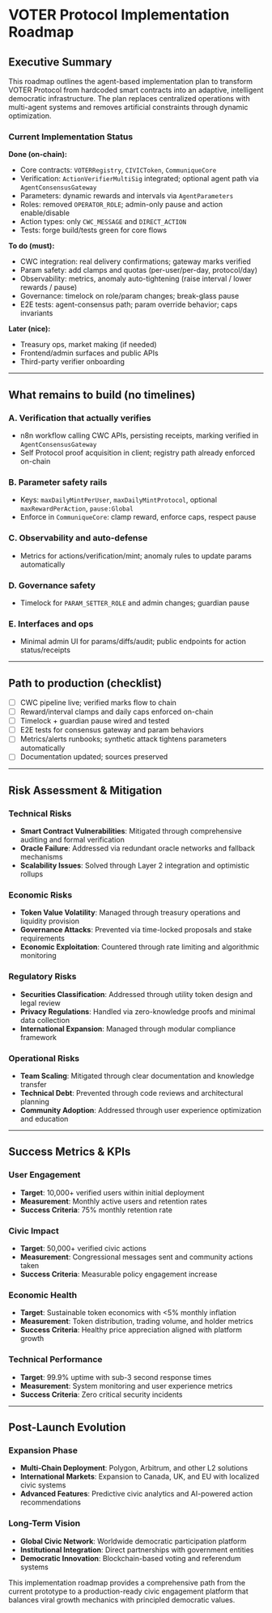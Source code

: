 # VOTER Protocol Implementation Roadmap

## Executive Summary
This roadmap outlines the agent-based implementation plan to transform VOTER Protocol from hardcoded smart contracts into an adaptive, intelligent democratic infrastructure. The plan replaces centralized operations with multi-agent systems and removes artificial constraints through dynamic optimization.

### Current Implementation Status

**Done (on-chain):**
- Core contracts: `VOTERRegistry`, `CIVICToken`, `CommuniqueCore`
- Verification: `ActionVerifierMultiSig` integrated; optional agent path via `AgentConsensusGateway`
- Parameters: dynamic rewards and intervals via `AgentParameters`
- Roles: removed `OPERATOR_ROLE`; admin-only pause and action enable/disable
- Action types: only `CWC_MESSAGE` and `DIRECT_ACTION`
- Tests: forge build/tests green for core flows

**To do (must):**
- CWC integration: real delivery confirmations; gateway marks verified
- Param safety: add clamps and quotas (per-user/per-day, protocol/day)
- Observability: metrics, anomaly auto-tightening (raise interval / lower rewards / pause)
- Governance: timelock on role/param changes; break-glass pause
- E2E tests: agent-consensus path; param override behavior; caps invariants

**Later (nice):**
- Treasury ops, market making (if needed)
- Frontend/admin surfaces and public APIs
- Third-party verifier onboarding

---

## What remains to build (no timelines)

### A. Verification that actually verifies
- n8n workflow calling CWC APIs, persisting receipts, marking verified in `AgentConsensusGateway`
- Self Protocol proof acquisition in client; registry path already enforced on-chain

### B. Parameter safety rails
- Keys: `maxDailyMintPerUser`, `maxDailyMintProtocol`, optional `maxRewardPerAction`, `pause:Global`
- Enforce in `CommuniqueCore`: clamp reward, enforce caps, respect pause

### C. Observability and auto-defense
- Metrics for actions/verification/mint; anomaly rules to update params automatically

### D. Governance safety
- Timelock for `PARAM_SETTER_ROLE` and admin changes; guardian pause

### E. Interfaces and ops
- Minimal admin UI for params/diffs/audit; public endpoints for action status/receipts

---

## Path to production (checklist)
- [ ] CWC pipeline live; verified marks flow to chain
- [ ] Reward/interval clamps and daily caps enforced on-chain
- [ ] Timelock + guardian pause wired and tested
- [ ] E2E tests for consensus gateway and param behaviors
- [ ] Metrics/alerts runbooks; synthetic attack tightens parameters automatically
- [ ] Documentation updated; sources preserved

---

## Risk Assessment & Mitigation

### Technical Risks
- **Smart Contract Vulnerabilities**: Mitigated through comprehensive auditing and formal verification
- **Oracle Failure**: Addressed via redundant oracle networks and fallback mechanisms
- **Scalability Issues**: Solved through Layer 2 integration and optimistic rollups

### Economic Risks
- **Token Value Volatility**: Managed through treasury operations and liquidity provision
- **Governance Attacks**: Prevented via time-locked proposals and stake requirements
- **Economic Exploitation**: Countered through rate limiting and algorithmic monitoring

### Regulatory Risks
- **Securities Classification**: Addressed through utility token design and legal review
- **Privacy Regulations**: Handled via zero-knowledge proofs and minimal data collection
- **International Expansion**: Managed through modular compliance framework

### Operational Risks
- **Team Scaling**: Mitigated through clear documentation and knowledge transfer
- **Technical Debt**: Prevented through code reviews and architectural planning
- **Community Adoption**: Addressed through user experience optimization and education

---

## Success Metrics & KPIs

### User Engagement
- **Target**: 10,000+ verified users within initial deployment
- **Measurement**: Monthly active users and retention rates
- **Success Criteria**: 75% monthly retention rate

### Civic Impact
- **Target**: 50,000+ verified civic actions
- **Measurement**: Congressional messages sent and community actions taken
- **Success Criteria**: Measurable policy engagement increase

### Economic Health
- **Target**: Sustainable token economics with <5% monthly inflation
- **Measurement**: Token distribution, trading volume, and holder metrics
- **Success Criteria**: Healthy price appreciation aligned with platform growth

### Technical Performance
- **Target**: 99.9% uptime with sub-3 second response times
- **Measurement**: System monitoring and user experience metrics
- **Success Criteria**: Zero critical security incidents

---

## Post-Launch Evolution

### Expansion Phase
- **Multi-Chain Deployment**: Polygon, Arbitrum, and other L2 solutions
- **International Markets**: Expansion to Canada, UK, and EU with localized civic systems
- **Advanced Features**: Predictive civic analytics and AI-powered action recommendations

### Long-Term Vision
- **Global Civic Network**: Worldwide democratic participation platform
- **Institutional Integration**: Direct partnerships with government entities
- **Democratic Innovation**: Blockchain-based voting and referendum systems

This implementation roadmap provides a comprehensive path from the current prototype to a production-ready civic engagement platform that balances viral growth mechanics with principled democratic values.